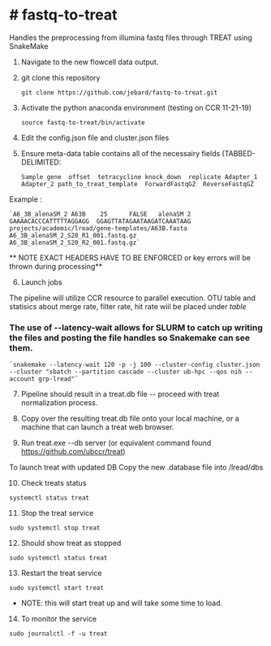 <h1># fastq-to-treat</h1>
Handles the preprocessing from illumina fastq files through TREAT using SnakeMake

1. Navigate to the new flowcell data output.

2. git clone this repository 

    `git clone https://github.com/jebard/fastq-to-treat.git`

3. Activate the python anaconda environment (testing on CCR 11-21-19)

    `source fastq-to-treat/bin/activate` 

4. Edit the config.json file and cluster.json files


5. Ensure meta-data table contains all of the necessairy fields (TABBED-DELIMITED:

    `Sample gene  offset  tetracycline knock_down  replicate Adapter_1 Adapter_2 path_to_treat_template  ForwardFastqGZ  ReverseFastqGZ`

Example : 

    `A6_3B_alenaSM_2 A63B    25      FALSE   alenaSM 2  GAAAACACCCATTTTTAGGAGG  GGAGTTATAGAATAAGATCAAATAAG  projects/academic/lread/gene-templates/A63B.fasta A6_3B_alenaSM_2_S20_R1_001.fastq.gz  A6_3B_alenaSM_2_S20_R2_001.fastq.gz`

** NOTE EXACT HEADERS HAVE TO BE ENFORCED or key errors will be thrown during processing**


6. Launch jobs

  The pipeline will utilize CCR resource to parallel execution.
  OTU table and statisics about merge rate, filter rate, hit rate wiil be placed under _table_

### The use of --latency-wait allows for SLURM to catch up writing the files and posting the file handles so Snakemake can see them.

    `snakemake --latency-wait 120 -p -j 100 --cluster-config cluster.json --cluster "sbatch --partition cascade --cluster ub-hpc --qos nih --account grp-lread"`
   

7. Pipeline should result in a treat.db file -- proceed with treat normalization process.

8. Copy over the resulting treat.db file onto your local machine, or a machine that can launch a treat web browser.

9. Run treat.exe --db server (or equivalent command found https://github.com/ubccr/treat)

To launch treat with updated DB
Copy the new .database file into /lread/dbs

10. Check treats status

`systemctl status treat`

11. Stop the treat service

`sudo systemctl stop treat`

12. Should show treat as stopped

`sudo systemctl status treat`

13. Restart the treat service

`sudo systemctl start treat`

* NOTE:  this will start treat up and will take some time to load.

14. To monitor the service

`sudo journalctl -f -u treat`
